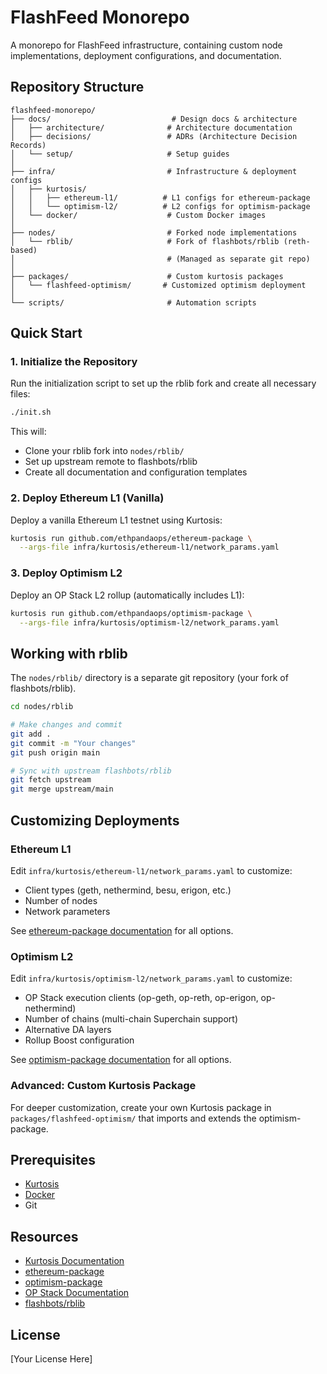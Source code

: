 # FlashFeed Monorepo

A monorepo for FlashFeed infrastructure, containing custom node implementations, deployment configurations, and documentation.

## Repository Structure

```
flashfeed-monorepo/
├── docs/                           # Design docs & architecture
│   ├── architecture/              # Architecture documentation
│   ├── decisions/                 # ADRs (Architecture Decision Records)
│   └── setup/                     # Setup guides
│
├── infra/                         # Infrastructure & deployment configs
│   ├── kurtosis/
│   │   ├── ethereum-l1/          # L1 configs for ethereum-package
│   │   └── optimism-l2/          # L2 configs for optimism-package
│   └── docker/                    # Custom Docker images
│
├── nodes/                         # Forked node implementations
│   └── rblib/                     # Fork of flashbots/rblib (reth-based)
│                                  # (Managed as separate git repo)
│
├── packages/                      # Custom kurtosis packages
│   └── flashfeed-optimism/       # Customized optimism deployment
│
└── scripts/                       # Automation scripts
```

## Quick Start

### 1. Initialize the Repository

Run the initialization script to set up the rblib fork and create all necessary files:

```bash
./init.sh
```

This will:
- Clone your rblib fork into `nodes/rblib/`
- Set up upstream remote to flashbots/rblib
- Create all documentation and configuration templates

### 2. Deploy Ethereum L1 (Vanilla)

Deploy a vanilla Ethereum L1 testnet using Kurtosis:

```bash
kurtosis run github.com/ethpandaops/ethereum-package \
  --args-file infra/kurtosis/ethereum-l1/network_params.yaml
```

### 3. Deploy Optimism L2

Deploy an OP Stack L2 rollup (automatically includes L1):

```bash
kurtosis run github.com/ethpandaops/optimism-package \
  --args-file infra/kurtosis/optimism-l2/network_params.yaml
```

## Working with rblib

The `nodes/rblib/` directory is a separate git repository (your fork of flashbots/rblib).

```bash
cd nodes/rblib

# Make changes and commit
git add .
git commit -m "Your changes"
git push origin main

# Sync with upstream flashbots/rblib
git fetch upstream
git merge upstream/main
```

## Customizing Deployments

### Ethereum L1

Edit `infra/kurtosis/ethereum-l1/network_params.yaml` to customize:
- Client types (geth, nethermind, besu, erigon, etc.)
- Number of nodes
- Network parameters

See [ethereum-package documentation](https://github.com/ethpandaops/ethereum-package) for all options.

### Optimism L2

Edit `infra/kurtosis/optimism-l2/network_params.yaml` to customize:
- OP Stack execution clients (op-geth, op-reth, op-erigon, op-nethermind)
- Number of chains (multi-chain Superchain support)
- Alternative DA layers
- Rollup Boost configuration

See [optimism-package documentation](https://github.com/ethpandaops/optimism-package) for all options.

### Advanced: Custom Kurtosis Package

For deeper customization, create your own Kurtosis package in `packages/flashfeed-optimism/` that imports and extends the optimism-package.

## Prerequisites

- [Kurtosis](https://docs.kurtosis.com/install)
- [Docker](https://docs.docker.com/get-docker/)
- Git

## Resources

- [Kurtosis Documentation](https://docs.kurtosis.com)
- [ethereum-package](https://github.com/ethpandaops/ethereum-package)
- [optimism-package](https://github.com/ethpandaops/optimism-package)
- [OP Stack Documentation](https://docs.optimism.io/stack/getting-started)
- [flashbots/rblib](https://github.com/flashbots/rblib)

## License

[Your License Here]